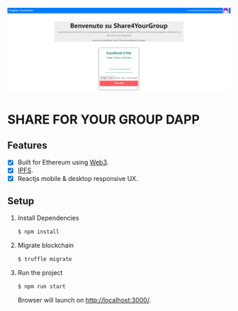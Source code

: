<p align="center">
<img src="Share4YourGroup.PNG" title="Share4YourGroupAPP">
</p>


# SHARE FOR YOUR GROUP DAPP


## Features

  - [X] Built for Ethereum using [Web3](https://github.com/ethereum/web3.js/).
  - [X] [IPFS](http://github.com/ipfs).   
  - [X] Reactjs mobile & desktop responsive UX.

## Setup

1. Install Dependencies

    ```sh
    $ npm install
    ```

2. Migrate blockchain 

    ```sh
    $ truffle migrate
    ```
3. Run the project

    ```sh
    $ npm run start
    ```

    Browser will launch on [http://localhost:3000/](http://localhost:3000/).
